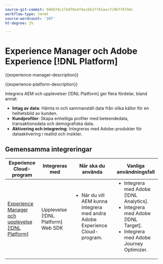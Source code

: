 ```yaml
---
source-git-commit: 94b074c17e976e4f4acbb1ff41aacfc9bf74744c
workflow-type: tm+mt
source-wordcount: '107'
ht-degree: 2%

---
```



# Experience Manager och Adobe Experience [!DNL Platform]

{{experience-manager-description}}

{{experience-platform-description}}

Integrera AEM och upplevelser [!DNL Platform] ger flera fördelar, bland annat:

+ **Intag av data**: Hämta in och sammanställ data från olika källor för en helhetsbild av kunden.
+ **Kundprofiler**: Skapa enhetliga profiler med beteendedata, transaktionsdata och demografiska data.
+ **Aktivering och integrering**: Integreras med Adobe-produkter för dataaktivering i realtid och insikter.

## Gemensamma integreringar

<table>
    <thead>
        <tr>
            <th>Experience Cloud-program</th>
            <th>Integreras med</th>
            <th>När ska du använda</th>
            <th>Vanliga användningsfall</th>
        </tr>
    </thead>
    <tbody>
        <tr>
            <td><a href="https://experienceleague.adobe.com/docs/experience-manager-learn/sites/integrations/experience-platform/web-sdk.html" target="_blank" rel="noreferrer">Experience Manager och upplevelse [!DNL Platform]</a></td>
            <td>Upplevelse [!DNL Platform] Web SDK</td>
            <td>
                <ul style="margin-top: 0;">
                    <li>När du vill AEM kunna integrera med andra Adobe Experience Cloud-program.</li>
                </ul>
            </td>
            <td>
                <ul style="margin-top: 0;">
                  <li>Integrera med Adobe [!DNL Analytics].</li>
                  <li>Integrera med Adobe [!DNL Target].</li>
                  <li>Integrera med Adobe Journey Optimizer.</li>
                </ul>
            </td>
        </tr>        
    </tbody>          
</table>
